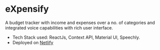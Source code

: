 # eXpensify

A budget tracker with income and expenses over a no. of categories and integrated voice capabilities with rich user interface.

- Tech Stack used: ReactJs, Context API, Material UI, Speechly.
- Deployed on [Netlify](http://expensify-speechly.netlify.app)
